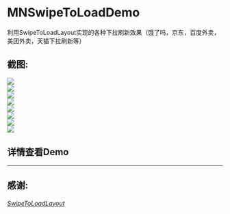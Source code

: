 # MNSwipeToLoadDemo
利用SwipeToLoadLayout实现的各种下拉刷新效果（饿了吗，京东，百度外卖，美团外卖，天猫下拉刷新等）

## 截图:
![](https://github.com/maning0303/MNSwipeToLoadDemo/raw/master/screenshots/mn_swipetoload_001.png)
<br>
![](https://github.com/maning0303/MNSwipeToLoadDemo/raw/master/screenshots/mn_swipetoload_002.png)
<br>
![](https://github.com/maning0303/MNSwipeToLoadDemo/raw/master/screenshots/mn_swipetoload_003.png)
<br>
![](https://github.com/maning0303/MNSwipeToLoadDemo/raw/master/screenshots/mn_swipetoload_004.png)
<br>
![](https://github.com/maning0303/MNSwipeToLoadDemo/raw/master/screenshots/mn_swipetoload_005.png)
<br>
![](https://github.com/maning0303/MNSwipeToLoadDemo/raw/master/screenshots/mn_swipetoload_006.png)
<br>
![](https://github.com/maning0303/MNSwipeToLoadDemo/raw/master/screenshots/mn_swipetoload_007.png)
<br>
![](https://github.com/maning0303/MNSwipeToLoadDemo/raw/master/screenshots/mn_swipetoload_008.png)
<br>


## 详情查看Demo
----------------------------------------------------------

## 感谢:
###### [SwipeToLoadLayout](https://github.com/Aspsine/SwipeToLoadLayout)